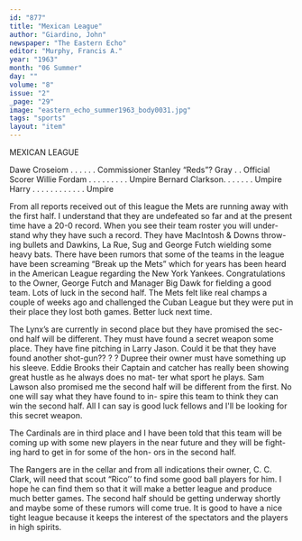```yaml
---
id: "877"
title: "Mexican League"
author: "Giardino, John"
newspaper: "The Eastern Echo"
editor: "Murphy, Francis A."
year: "1963"
month: "06 Summer"
day: ""
volume: "8"
issue: "2"
_page: "29"
image: "eastern_echo_summer1963_body0031.jpg"
tags: "sports"
layout: "item"
---
```

MEXICAN LEAGUE

Dawe Croseiom . . . . . . Commissioner
Stanley “Reds”? Gray . . Official Scorer
Willie Fordam . . . . . . . . . Umpire
Bernard Clarkson. . . . . . . Umpire
Harry . . . . . . . . . . . . Umpire

From all reports received out of this
league the Mets are running away with
the first half. I understand that they
are undefeated so far and at the present
time have a 20-0 record. When you
see their team roster you will under-
stand why they have such a record.
They have MacIntosh & Downs throw-
ing bullets and Dawkins, La Rue, Sug
and George Futch wielding some heavy
bats. There have been rumors that
some of the teams in the league have
been screaming “Break up the Mets”
which for years has been heard in the
American League regarding the New
York Yankees. Congratulations to the
Owner, George Futch and Manager Big
Dawk for fielding a good team. Lots
of luck in the second half. The Mets
felt like real champs a couple of weeks
ago and challenged the Cuban League
but they were put in their place they
lost both games. Better luck next
time.

The Lynx’s are currently in second
place but they have promised the sec-
ond half will be different. They must
have found a secret weapon some
place. They have fine pitching in Larry
Jason. Could it be that they have found
another shot-gun?? ? ? Dupree their
owner must have something up his
sleeve. Eddie Brooks their Captain
and catcher has really been showing
great hustle as he always does no mat-
ter what sport he plays. Sam Lawson
also promised me the second half will
be different from the first. No one
will say what they have found to in-
spire this team to think they can win
the second half. All I can say is good
luck fellows and I'll be looking for this
secret weapon.

The Cardinals are in third place and
I have been told that this team will be
coming up with some new players in
the near future and they will be fight-
ing hard to get in for some of the hon-
ors in the second half.

The Rangers are in the cellar and
from all indications their owner, C. C.
Clark, will need that scout “Rico’’ to
find some good ball players for him.
I hope he can find them so that it will
make a better league and produce
much better games. The second half
should be getting underway shortly and
maybe some of these rumors will come
true. It is good to have a nice tight
league because it keeps the interest of
the spectators and the players in high
spirits.
